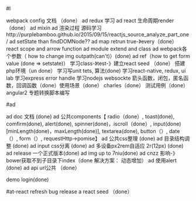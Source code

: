 #l

webpack config 文档 （done）
ad redux 学习 
ad react 生命周期render （done）
ad mixin 
ad 渲染过程 源码学习http://purplebamboo.github.io/2015/09/15/reactjs_source_analyze_part_one/
ad setState than findDOMNode??
ad map retrun true-》every（done）
react scope and arrow function
ad module extend and class
ad webpack各个参数（ how to change img outpath(can't)）(done)
ad ref（how to get form value (done => setstate)）
学习class-》test-》建立react seed （done）
搭建php环境（un done）
学习写unit tets, 算法(done)
学习react-native, redux, ui lab
学习express error handle
学习nodejs websockte
箭头函数，闭包，匿名函数，回调函数（done）使用场景（done）
charles（done）
测试用例（done）
angular2
专题转换脚本编写


#ad

ad doc 文档 (done)
ad 公共components【 radio（done）, toast(done), comfirm(done), alert(done), spinner(done)，iscroll（done）, input(done)[minLength(done)，maxLength(done)], textarea(done), button（）, date（）, form（）, requestHttp->pomise】
ad 公共css整理 (done)
ad 目录结构调整 (done)
ad input css分离 (done)
ad 多设备px2rem自适应 2r(12px) (done)
ad release 一个正式版本(done)
ad img up to 7niu(done)
ad cnzz 影响-》bower获取不到子目录下index（done 解决方案： 动态增加）
ad 使用alert (done)
ad api url公共 （done）

demo login(done)

#at-react
 refresh bug
 release a react seed （done）